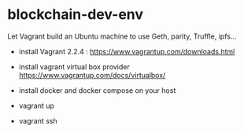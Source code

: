 # blockchain-dev-env
Let Vagrant build an Ubuntu machine to use Geth, parity, Truffle, ipfs...

* install Vagrant 2.2.4 : https://www.vagrantup.com/downloads.html 
* install vagrant virtual box provider https://www.vagrantup.com/docs/virtualbox/ 
* install docker and docker compose on your host

* vagrant up

* vagrant ssh
